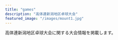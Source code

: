 ```yaml
---
title: "games"
description: "高体連新潟地区卓球大会"
featured_image: "/images/mount1.jpg"
---
```

 高体連新潟地区卓球大会に関する大会情報を掲載します。
